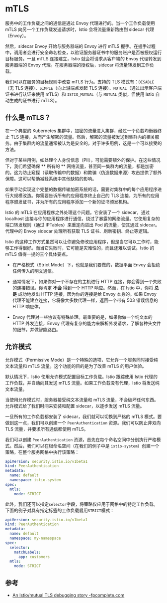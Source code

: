 # mTLS

服务中的工作负载之间的通信是通过 Envoy 代理进行的。当一个工作负载使用 mTLS 向另一个工作负载发送请求时，Istio 会将流量重新路由到 sidecar 代理（Envoy）。

然后，sidecar Envoy 开始与服务器端的 Envoy 进行 mTLS 握手。在握手过程中，调用者会进行安全命名检查，以验证服务器证书中的服务账户是否被授权运行目标服务。一旦 mTLS 连接建立，Istio 就会将请求从客户端的 Envoy 代理转发到服务器端的 Envoy 代理。在服务器端的授权后，sidecar 将流量转发到工作负载。

我们可以在服务的目标规则中改变 mTLS 行为。支持的 TLS 模式有：`DISABLE`（无 TLS 连接）、`SIMPLE`（向上游端点发起 TLS 连接）、`MUTUAL`（通过出示客户端证书进行认证来使用 mTLS）和 `ISTIO_MUTUAL`（与 `MUTUAL` 类似，但使用 Istio 自动生成的证书进行 mTLS）。

## 什么是 mTLS？

在一个典型的 Kubernetes 集群中，加密的流量进入集群，经过一个负载均衡器终止 TLS 连接，从而产生解密的流量。然后，解密的流量被发送到集群内的相关服务。由于集群内的流量通常被认为是安全的，对于许多用例，这是一个可以接受的方法。

但对于某些用例，如处理个人身份信息（PII），可能需要额外的保护。在这些情况下，我们希望确保 ** 所有的 ** 网络流量，甚至同一集群内的流量，都是加密的。这为防止窥探（读取传输中的数据）和欺骗（伪造数据来源）攻击提供了额外保障。这可以帮助减轻系统中其他缺陷的影响。

如果手动实现这个完整的数据传输加密系统的话，需要对集群中的每个应用程序进行大规模改造。你需要告诉所有的应用程序终止自己的 TLS 连接，为所有的应用程序颁发证书，并为所有的应用程序添加一个新的证书颁发机构。

Istio 的 mTLS 在应用程序之外处理这个问题。它安装了一个 sidecar，通过 localhost 连接与你的应用程序进行通信，绕过了暴露的网络流量。它使用复杂的端口转发规则（通过 IPTables）来重定向进出 Pod 的流量，使其通过 sidecar。代理中的 Envoy sidecar 处理所有获取 TLS 证书、刷新密钥、终止等逻辑。

Istio 的这种工作方式虽然可以让你避免修改应用程序，但是当它可以工作时，能够工作得很好。而当它失败时，它可能是灾难性的，而且还难以调试。Istio 的 mTLS 值得一提的三个具体要点。

- 在严格模式（Strict Mode）下，也就是我们要做的，数据平面 Envoy 会拒绝任何传入的明文通信。

- 通常情况下，如果你对一个不存在的主机进行 HTTP 连接，你会得到一个失败的连接错误。你肯定 **不会** 得到一个 HTTP 响应。然而，在 Istio 中，你将 **总是** 成功地发出 HTTP 连接，因为你的连接是给 Envoy 本身的。如果 Envoy 代理不能建立连接，它将像大多数代理一样，返回一个带有 503 错误信息的 HTTP 响应体。
- Envoy 代理对一些协议有特殊处理。最重要的是，如果你做一个纯文本的 HTTP 外发连接，Envoy 代理有复杂的能力来解析外发请求，了解各种头文件的细节，并做智能路由。

## 允许模式

允许模式（Permissive Mode）是一个特殊的选项，它允许一个服务同时接受纯文本流量和 mTLS 流量。这个功能的目的是为了改善 mTLS 的用户体验。

默认情况下，Istio 使用允许模式配置目标工作负载。Istio 跟踪使用 Istio 代理的工作负载，并自动向其发送 mTLS 流量。如果工作负载没有代理，Istio 将发送纯文本流量。

当使用允许模式时，服务器接受纯文本流量和 mTLS 流量，不会破坏任何东西。允许模式给了我们时间来安装和配置 sidecar，以逐步发送 mTLS 流量。

一旦所有的工作负载都安装了 sidecar，我们就可以切换到严格的 mTLS 模式。要做到这一点，我们可以创建一个 `PeerAuthentication` 资源。我们可以防止非双向 TLS 流量，并要求所有通信都使用 mTLS。

我们可以创建 `PeerAuthentication` 资源，首先在每个命名空间中分别执行严格模式。然后，我们可以在根命名空间（在我们的例子中是 `istio-system`）创建一个策略，在整个服务网格中执行该策略：

```yaml
apiVersion: security.istio.io/v1beta1
kind: PeerAuthentication
metadata:
  name: default
  namespace: istio-system
spec:
  mtls:
    mode: STRICT
```

此外，我们还可以指定`selector`字段，将策略仅应用于网格中的特定工作负载。下面的例子对具有指定标签的工作负载启用`STRICT`模式：

```yaml
apiVersion: security.istio.io/v1beta1
kind: PeerAuthentication
metadata:
  name: default
  namespace: my-namespace
spec:
  selector:
    matchLabels:
      app: customers
  mtls:
    mode: STRICT
```

## 参考

- [An Istio/mutual TLS debugging story -fpcomplete.com](https://fpcomplete.com/blog/istio-mtls-debugging-story/)